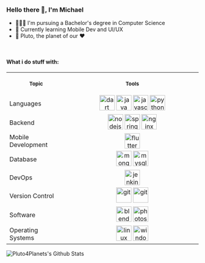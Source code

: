 ### Hello there 👋, I'm Michael

- 👨🏽‍💻 I'm pursuing a Bachelor's degree in Computer Science
- 📃 Currently learning Mobile Dev and UI/UX
- 🔭 Pluto, the planet of our ❤️

<br>


#### What i do stuff with:
<table>
<tr>
<th align="center">
<img width="100" height="1">
<p> 
<small>
Topic
</small>
</p>
</th>
<th align="center">
<img width="441" height="1">
<p> 
<small>
Tools
</small>
</p>
</th>
</tr>

<tr>
<td align="left">
Languages
</td>
<td align="center">
<img src="https://www.vectorlogo.zone/logos/dartlang/dartlang-icon.svg" alt="dart" width="40" height="40"/> <img src="https://devicons.github.io/devicon/devicon.git/icons/java/java-original-wordmark.svg" alt="java" width="40" height="40"/> <img src="https://devicons.github.io/devicon/devicon.git/icons/javascript/javascript-original.svg" alt="javascript" width="40" height="40"/> <img src="https://devicons.github.io/devicon/devicon.git/icons/python/python-original.svg" alt="python" width="40" height="40"/>
</td>
</tr>

<tr>
<td align="left">
Backend
</td>
<td align="center">
<img src="https://devicons.github.io/devicon/devicon.git/icons/nodejs/nodejs-original-wordmark.svg" alt="nodejs" width="40" height="40"/> <img src="https://www.vectorlogo.zone/logos/springio/springio-icon.svg" alt="spring" width="40" height="40"/> <img src="https://devicons.github.io/devicon/devicon.git/icons/nginx/nginx-original.svg" alt="nginx" width="40" height="40"/>
</td>
</tr>

<tr>
<td align="left">
Mobile Development
</td>
<td align="center">
<img src="https://www.vectorlogo.zone/logos/flutterio/flutterio-icon.svg" alt="flutter" width="40" height="40"/>
</td>
</tr>

<tr>
<td align="left">
Database
</td>
<td align="center">
<img src="https://devicons.github.io/devicon/devicon.git/icons/mongodb/mongodb-original-wordmark.svg" alt="mongodb" width="40" height="40"/> <img src="https://devicons.github.io/devicon/devicon.git/icons/mysql/mysql-original-wordmark.svg" alt="mysql" width="40" height="40"/>
</td>
</tr>

<tr>
<td align="left">
DevOps
</td>
<td align="center">
<img src="https://www.vectorlogo.zone/logos/jenkins/jenkins-icon.svg" alt="jenkins" width="40" height="40"/>
</td>
</tr>

<tr>
<td align="left">
Version Control
</td>
<td align="center">
<img src="https://www.vectorlogo.zone/logos/git-scm/git-scm-icon.svg" alt="git" width="40" height="40"/> <img src="https://devicons.github.io/devicon/devicon.git/icons/github/github-original-wordmark.svg" alt="git" width="40" height="40"/>
</td>
</tr>

<tr>
<td align="left">
Software
</td>
<td align="center">
<img src="https://download.blender.org/branding/community/blender_community_badge_white.svg" alt="blender" width="40" height="40"/> <img src="https://devicons.github.io/devicon/devicon.git/icons/photoshop/photoshop-line.svg" alt="photoshop" width="40" height="40"/>
</td>
</tr>

<tr>
<td align="left">
Operating Systems
</td>
<td align="center">
<img src="https://devicons.github.io/devicon/devicon.git/icons/linux/linux-original.svg" alt="linux" width="40" height="40"/> <img src="https://devicons.github.io/devicon/devicon.git/icons/windows8/windows8-original.svg" alt="windows" width="40" height="40"/>
</td>
</tr>

</table>

<img align="left" alt="Pluto4Planets's Github Stats" src="https://github-readme-stats.vercel.app/api?username=Pluto4Planet&show_icons=true&hide_border=true&hide=contribs,stars&count_private=true&theme=cobalt" />

<!--
[![Top Langs](https://github-readme-stats.vercel.app/api/top-langs/?username=Pluto4Planet&layout=compact)](https://github.com/anuraghazra/github-readme-stats) -->